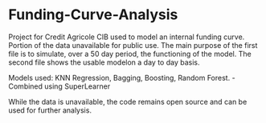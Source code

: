 # Funding-Curve-Analysis
Project for Credit Agricole CIB used to model an internal funding curve. Portion of the data unavailable for public use.
The main purpose of the first file is to simulate, over a 50 day period, the functioning of the model. 
The second file shows the usable modelon a day to day basis.

Models used: KNN Regression, Bagging, Boosting, Random Forest.
  -Combined using SuperLearner

While the data is unavailable, the code remains open source and can be used for further analysis.
